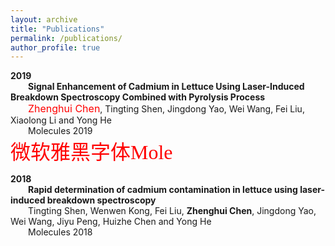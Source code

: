 ```yaml
---
layout: archive
title: "Publications"
permalink: /publications/
author_profile: true
---  
```

  

**2019**  
&emsp;&emsp;**Signal Enhancement of Cadmium in Lettuce Using Laser-Induced Breakdown Spectroscopy Combined with Pyrolysis Process**    
&emsp;&emsp;<font size=3, color=red>Zhenghui Chen</font>, Tingting Shen, Jingdong Yao, Wei Wang, Fei Liu, Xiaolong Li and Yong He     
&emsp;&emsp;Molecules 2019  
<font face="微软雅黑" size=6 color=#FF0000 >微软雅黑字体Mole</font>
  
**2018**  
&emsp;&emsp;**Rapid determination of cadmium contamination in lettuce using laser-induced breakdown spectroscopy**  
&emsp;&emsp;Tingting Shen, Wenwen Kong, Fei Liu, **Zhenghui Chen**, Jingdong Yao, Wei Wang, Jiyu Peng, Huizhe Chen and Yong He  
&emsp;&emsp;Molecules 2018
